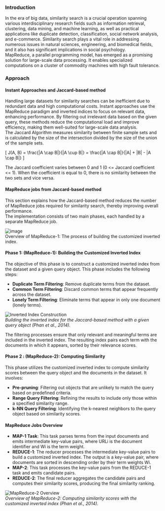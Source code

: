 ### Introduction
In the era of big data, similarity search is a crucial operation spanning various interdisciplinary research fields such as information retrieval, clustering, data mining, and machine learning, as well as practical applications like duplicate detection, classification, social network analysis, and e-commerce. Similarity search plays a vital role in addressing numerous issues in natural sciences, engineering, and biomedical fields, and it also has significant implications in social psychology.  
MapReduce, a parallel programming model, has emerged as a promising solution for large-scale data processing. It enables specialized computations on a cluster of commodity machines with high fault tolerance. 

### Approach
#### Instant Approaches and Jaccard-based method
Handling large datasets for similarity searches can be inefficient due to redundant data and high computational costs. Instant approaches use the MapReduce paradigm and inverted indices to focus on relevant data, enhancing performance. By filtering out irrelevant data based on the given query, these methods reduce the computational load and improve efficiency, making them well-suited for large-scale data analysis.  
The Jaccard Algorithm measures similarity between finite sample sets and is calculated by the size of the intersection divided by the size of the union of the sample sets. 

\[
J(A, B) = \frac{|A \cap B|}{|A \cup B|} = \frac{|A \cap B|}{|A| + |B| - |A \cap B|}
\]

The Jaccard coefficient varies between 0 and 1 (0 <= Jaccard coefficient <= 1). When the coefficient is equal to 0, there is no similarity between the two sets and vice versa.

#### MapReduce jobs from Jaccard-based method
This section explains how the Jaccard-based method reduces the number of MapReduce jobs required for similarity search, thereby improving overall performance.  
The implementation consists of two main phases, each handled by a separate MapReduce job.

![image](https://github.com/user-attachments/assets/a2867732-26d9-4891-8716-d112af4d7b45)  
Overview of MapReduce-1: The process of building the customized inverted index.

#### Phase 1: (MapReduce-1): Building the Customized Inverted Index 
The objective of this phase is to construct a customized inverted index from the dataset and a given query object. This phase includes the following steps:
- **Duplicate Term Filtering**: Remove duplicate terms from the dataset.
- **Common Term Filtering**: Discard common terms that appear frequently across the dataset.
- **Lonely Term Filtering**: Eliminate terms that appear in only one document (lonely terms).

![Inverted Index Construction](https://github.com/user-attachments/assets/50e88be9-3582-4e20-bacf-38f7acaa843d)  
*Building the inverted index for the Jaccard-based method with a given query object (Phan et al., 2014).*

The filtering processes ensure that only relevant and meaningful terms are included in the inverted index. The resulting index pairs each term with the documents in which it appears, sorted by their relevance scores.

#### Phase 2 : (MapReduce-2): Computing Similarity 
This phase utilizes the customized inverted index to compute similarity scores between the query object and the documents in the dataset. It involves:
- **Pre-pruning**: Filtering out objects that are unlikely to match the query based on predefined criteria.
- **Range Query Filtering**: Refining the results to include only those within a specified similarity range.
- **k-NN Query Filtering**: Identifying the k-nearest neighbors to the query object based on similarity scores.

#### MapReduce Jobs Overview
- **MAP-1 Task**: This task parses terms from the input documents and emits intermediate key-value pairs, where URLi is the document identifier and Wi is the term weight.
- **REDUCE-1**: The reducer processes the intermediate key-value pairs to build a customized inverted index. The output is a key-value pair, where documents are sorted in descending order by their term weights Wi.
- **MAP-2**: This task processes the key-value pairs from the REDUCE-1 task and emits candidate pairs.
- **REDUCE-2**: The final reducer aggregates the candidate pairs and computes their similarity scores, producing the final similarity ranking.

![MapReduce-2 Overview](https://github.com/user-attachments/assets/e59ce7d3-f087-4153-887d-c74f413b6b06)  
*Overview of MapReduce-2: Computing similarity scores with the customized inverted index (Phan et al., 2014).*
